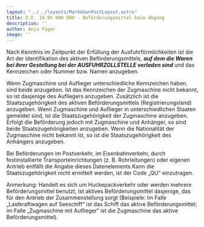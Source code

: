 ```yaml
---
layout: "../../layouts/MarkdownPostLayout.astro"
title: D.E. 19 05 000 000 - Beförderungsmittel beim Abgang
description: ''
author: Anja Füger
image: ''
---
```


Nach Kenntnis im Zeitpunkt der Erfüllung der Ausfuhrförmlichkeiten ist die Art der Identifikation des aktiven Beförderungsmittels, <strong><em>auf dem die Waren bei ihrer Gestellung bei der AUSFUHRZOLLSTELLE verladen sind</em> </strong>und das Kennzeichen oder Nummer bzw. Namen anzugeben.

Wenn Zugmaschine und Auflieger unterschiedliche Kennzeichen haben, sind beide anzugeben. Ist das Kennzeichen der Zugmaschine nicht bekannt, so ist dasjenige des Aufliegers anzugeben. Zusätzlich ist die Staatszugehörigkeit des aktiven Beförderungsmittels (Registrierungsland) anzugeben. Wenn Zugmaschine und Auflieger in unterschiedlichen Staaten gemeldet sind, ist die Staatszugehörigkeit der Zugmaschine anzugeben. Erfolgt die Beförderung jedoch mit Zugmaschine und Anhänger, so sind beide Staatszugehörigkeiten anzugeben. Wenn die Nationalität der Zugmaschine nicht bekannt ist, so ist die Staatszugehörigkeit des Anhängers anzugeben.

Bei Beförderungen im Postverkehr, im Eisenbahnverkehr, durch festinstallierte Transporteinrichtungen (z. B. Rohrleitungen) oder eigenen Antrieb entfällt die Angabe dieses Datenelements.Kann die Staatszugehörigkeit nicht ermittelt werden, ist der Code „QU“ einzutragen.

Anmerkung: Handelt es sich um Huckepackverkehr oder werden mehrere Beförderungsmittel benutzt, ist aktives Beförderungsmittel dasjenige, das für den Antrieb der Zusammenstellung sorgt (Beispiele: Im Falle „Lastkraftwagen auf Seeschiff“ ist das Schiff das aktive Beförderungsmittel; im Falle „Zugmaschine mit Auflieger“ ist die Zugmaschine das aktive Beförderungsmittel).